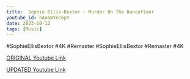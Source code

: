 ```yaml
---
title:  Sophie Ellis-Bextor - Murder On The Dancefloor
youtube_id: hAx6mYeC6pY
date: 2023-10-12
tags: [Music]
---
```

#SophieEllisBextor #4K #Remaster
#SophieEllisBextor #Remaster #4K  

[ORIGINAL Youtube Link](https://www.youtube.com/watch?v=b7r4xxLzddA)  

[UPDATED Youtube Link](https://www.youtube.com/watch?v=hAx6mYeC6pY)  
